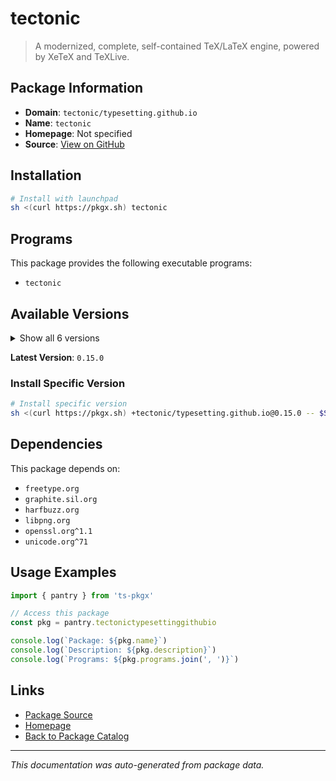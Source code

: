 # tectonic

> A modernized, complete, self-contained TeX/LaTeX engine, powered by XeTeX and TeXLive.

## Package Information

- **Domain**: `tectonic/typesetting.github.io`
- **Name**: `tectonic`
- **Homepage**: Not specified
- **Source**: [View on GitHub](https://github.com/pkgxdev/pantry/tree/main/projects/tectonic-typesetting.github.io/package.yml)

## Installation

```bash
# Install with launchpad
sh <(curl https://pkgx.sh) tectonic
```

## Programs

This package provides the following executable programs:

- `tectonic`

## Available Versions

<details>
<summary>Show all 6 versions</summary>

- `0.15.0`, `0.14.1`, `0.14.0`, `0.13.1`, `0.13.0`
- `0.12.0`

</details>

**Latest Version**: `0.15.0`

### Install Specific Version

```bash
# Install specific version
sh <(curl https://pkgx.sh) +tectonic/typesetting.github.io@0.15.0 -- $SHELL -i
```

## Dependencies

This package depends on:

- `freetype.org`
- `graphite.sil.org`
- `harfbuzz.org`
- `libpng.org`
- `openssl.org^1.1`
- `unicode.org^71`

## Usage Examples

```typescript
import { pantry } from 'ts-pkgx'

// Access this package
const pkg = pantry.tectonictypesettinggithubio

console.log(`Package: ${pkg.name}`)
console.log(`Description: ${pkg.description}`)
console.log(`Programs: ${pkg.programs.join(', ')}`)
```

## Links

- [Package Source](https://github.com/pkgxdev/pantry/tree/main/projects/tectonic-typesetting.github.io/package.yml)
- [Homepage](#)
- [Back to Package Catalog](../package-catalog.md)

---

*This documentation was auto-generated from package data.*
